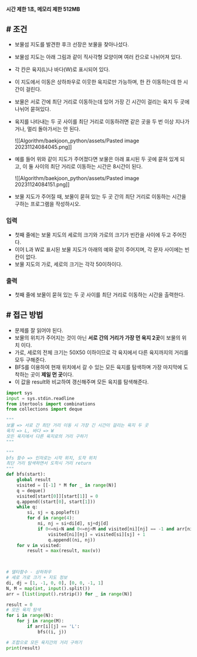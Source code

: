 
#### **시간 제한 1초, 메모리 제한 512MB**

## **# 조건**

- 보물섬 지도를 발견한 후크 선장은 보물을 찾아나섰다. 
- 보물섬 지도는 아래 그림과 같이 직사각형 모양이며 여러 칸으로 나뉘어져 있다. 
- 각 칸은 육지(L)나 바다(W)로 표시되어 있다. 
- 이 지도에서 이동은 상하좌우로 이웃한 육지로만 가능하며, 한 칸 이동하는데 한 시간이 걸린다. 
- 보물은 서로 간에 최단 거리로 이동하는데 있어 가장 긴 시간이 걸리는 육지 두 곳에 나뉘어 묻혀있다. 
- 육지를 나타내는 두 곳 사이를 최단 거리로 이동하려면 같은 곳을 두 번 이상 지나가거나, 멀리 돌아가서는 안 된다.

	![[Algorithm/baekjoon_python/assets/Pasted image 20231124084045.png]]

- 예를 들어 위와 같이 지도가 주어졌다면 보물은 아래 표시된 두 곳에 묻혀 있게 되고, 이 둘 사이의 최단 거리로 이동하는 시간은 8시간이 된다.

	![[Algorithm/baekjoon_python/assets/Pasted image 20231124084151.png]]

- 보물 지도가 주어질 때, 보물이 묻혀 있는 두 곳 간의 최단 거리로 이동하는 시간을 구하는 프로그램을 작성하시오.

### **입력**
- 첫째 줄에는 보물 지도의 세로의 크기와 가로의 크기가 빈칸을 사이에 두고 주어진다. 
- 이어 L과 W로 표시된 보물 지도가 아래의 예와 같이 주어지며, 각 문자 사이에는 빈 칸이 없다. 
- 보물 지도의 가로, 세로의 크기는 각각 50이하이다.

### **출력**
- 첫째 줄에 보물이 묻혀 있는 두 곳 사이를 최단 거리로 이동하는 시간을 출력한다.

## **# 접근 방법**

- 문제를 잘 읽어야 된다.
- 보물의 위치가 주어지는 것이 아닌 **서로 간의 거리가 가장 먼 육지 2곳**이 보물의 위치 이다.
- 가로, 세로의 전체 크기는 50X50 이하이므로 각 육지에서 다른 육지까지의 거리를 모두 구해준다.
- BFS를 이용하여 현재 위치에서 갈 수 있는 모든 육지를 탐색하며 가장 마지막에 도착하는 곳이 **제일 먼 곳**이다.
- 이 값을 result와 비교하여 갱신해주며 모든 육지를 탐색해준다.

```python
import sys
input = sys.stdin.readline
from itertools import combinations
from collections import deque

"""
보물 => 서로 간 최단 거리 이동 시 가장 긴 시간이 걸리는 육지 두 곳
육지 => L, 바다 => W
모든 육지에서 다른 육지로의 거리 구하기
"""

"""
bfs 함수 => 인자로는 시작 위치, 도착 위치
최단 거리 탐색하면서 도착시 거리 return
"""
def bfs(start):
    global result
    visited = [[-1] * M for _ in range(N)]
    q = deque()
    visited[start[0]][start[1]] = 0
    q.append((start[0], start[1]))
    while q:
        si, sj = q.popleft()
        for d in range(4):
            ni, nj = si+di[d], sj+dj[d]
            if 0<=ni<N and 0<=nj<M and visited[ni][nj] == -1 and arr[ni][nj] == 'L':
                visited[ni][nj] = visited[si][sj] + 1
                q.append((ni, nj))
    for v in visited:
        result = max(result, max(v))
    


# 델타함수 - 상하좌우
# 세로 가로 크기 + 지도 정보
di, dj = [1, -1, 0, 0], [0, 0, -1, 1]
N, M = map(int, input().split())
arr = [list(input().rstrip()) for _ in range(N)]

result = 0
# 모든 육지 탐색
for i in range(N):
    for j in range(M):
        if arr[i][j] == 'L':
            bfs((i, j))

# 조합으로 모든 육지간의 거리 구하기
print(result)
```